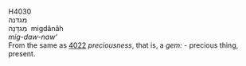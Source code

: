 <body>
  <p>H4030<br>  מגדּנה  <br> מִגדָּנָה  ‎  migdânâh  <br><i>mig-daw-naw‘ </i><br>From the same as <a href="h4022.htm">4022</a>  <i>preciousness</i>, that is, a <i>gem: - </i>precious thing, present.<br></p>
 </body>